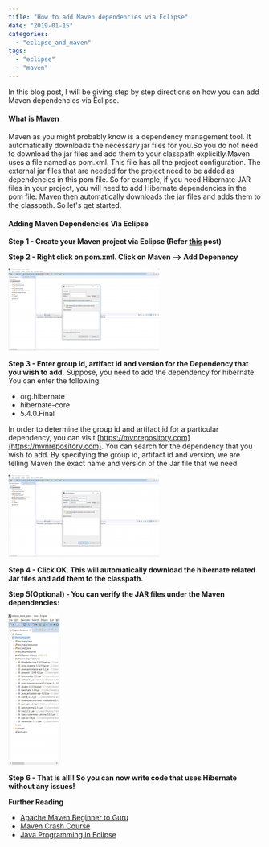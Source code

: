 ```yaml
---
title: "How to add Maven dependencies via Eclipse"
date: "2019-01-15"
categories: 
  - "eclipse_and_maven"
tags: 
  - "eclipse"
  - "maven"
---
```


In this blog post, I will be giving step by step directions on how you can add Maven dependencies via Eclipse.

#### What is Maven

Maven as you might probably know is a dependency management tool. It automatically downloads the necessary jar files for you.So you do not need to download the jar files and add them to your classpath explicitly.Maven uses a file named as pom.xml. This file has all the project configuration. The external jar files that are needed for the project need to be added as dependencies in this pom file. So for example, if you need Hibernate JAR files in your project, you will need to add Hibernate dependencies in the pom file. Maven then automatically downloads the jar files and adds them to the classpath. So let's get started.

#### Adding Maven Dependencies Via Eclipse

**Step 1 - Create your Maven project via Eclipse (Refer [this](https://learnjava.co.in/how-to-create-a-maven-project-in-eclipse/) post)**

**Step 2 - Right click on pom.xml. Click on Maven --> Add Depenency**

[![](images/mavrn_dep1-300x164.png)](images/mavrn_dep1.png)

**Step 3 - Enter group id, artifact id and version for the Dependency that you wish to add.** Suppose, you need to add the dependency for hibernate. You can enter the following:

- org.hibernate
- hibernate-core
- 5.4.0.Final

In order to determine the group id and artifact id for a particular dependency, you can visit [https://mvnrepository.com](https://mvnrepository.com). You can search for the dependency that you wish to add. By specifying the group id, artifact id and version, we are telling Maven the exact name and version of the Jar file that we need

[![](images/mavrn_dep2-300x164.png)](images/mavrn_dep2.png)

**Step 4 - Click OK. This will automatically download the hibernate related Jar files and add them to the classpath.**

**Step 5(Optional) - You can verify the JAR files under the Maven dependencies:**

[![](images/mavrn_dep3-102x300.png)](images/mavrn_dep3.png)

**Step 6 - That is all!! So you can now write code that uses Hibernate without any issues!**

**Further Reading**

- [Apache Maven Beginner to Guru](https://click.linksynergy.com/deeplink?id=MnzIZAZNE5Y&mid=39197&murl=https%3A%2F%2Fwww.udemy.com%2Fcourse%2Fapache-maven-beginner-to-guru%2F)
- [Maven Crash Course](https://click.linksynergy.com/deeplink?id=MnzIZAZNE5Y&mid=39197&murl=https%3A%2F%2Fwww.udemy.com%2Fcourse%2Fmavencrashcourse%2F)
- [Java Programming in Eclipse](https://click.linksynergy.com/deeplink?id=MnzIZAZNE5Y&mid=39197&murl=https%3A%2F%2Fwww.udemy.com%2Fcourse%2Feclipse-the-basic-java-programming-course%2F)
